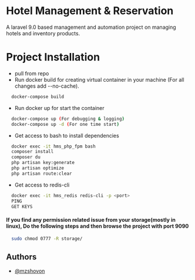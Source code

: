 
# Hotel Management & Reservation

A laravel 9.0 based management and automation project on managing hotels and inventory products.

# Project Installation

- pull from repo
- Run docker build for creating virtual container in your machine (For all changes add --no-cache).
```bash
  docker-compose build
```

- Run docker up for start the container
```bash
  docker-compose up (For debugging & logging)
  docker-compose up -d (For one time start)
```
- Get access to bash to install dependencies
```bash
  docker exec -it hms_php_fpm bash
  composer install
  composer du
  php artisan key:generate
  php artisan optimize
  php artisan route:clear
```
- Get access to redis-cli
```bash
  docker exec -it hms_redis redis-cli -p <port>
  PING
  GET KEYS
```
#### If you find any permission related issue from your storage(mostly in linux), Do the following steps and then browse the project with port 9090

```bash
  sudo chmod 0777 -R storage/
```

## Authors

- [@mzshovon](https://www.github.com/mzshovon)
